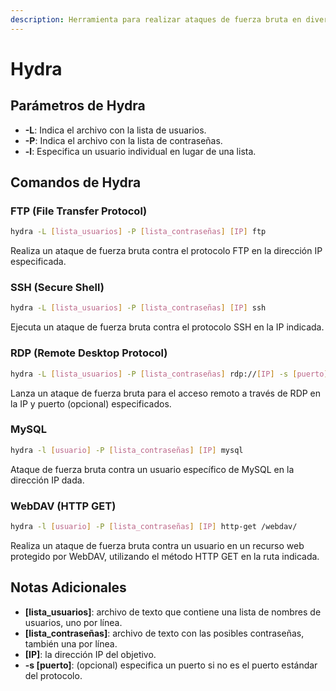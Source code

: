 ```yaml
---
description: Herramienta para realizar ataques de fuerza bruta en diversos protocolos.
---
```


# Hydra

## Parámetros de Hydra

* **-L**: Indica el archivo con la lista de usuarios.
* **-P**: Indica el archivo con la lista de contraseñas.
* **-l**: Especifica un usuario individual en lugar de una lista.

## Comandos de Hydra

### FTP (File Transfer Protocol)

```bash
hydra -L [lista_usuarios] -P [lista_contraseñas] [IP] ftp
```

Realiza un ataque de fuerza bruta contra el protocolo FTP en la dirección IP especificada.

### SSH (Secure Shell)

```bash
hydra -L [lista_usuarios] -P [lista_contraseñas] [IP] ssh
```

Ejecuta un ataque de fuerza bruta contra el protocolo SSH en la IP indicada.

### RDP (Remote Desktop Protocol)

```bash
hydra -L [lista_usuarios] -P [lista_contraseñas] rdp://[IP] -s [puerto]
```

Lanza un ataque de fuerza bruta para el acceso remoto a través de RDP en la IP y puerto (opcional) especificados.

### MySQL

```bash
hydra -l [usuario] -P [lista_contraseñas] [IP] mysql
```

Ataque de fuerza bruta contra un usuario específico de MySQL en la dirección IP dada.

### WebDAV (HTTP GET)

```bash
hydra -l [usuario] -P [lista_contraseñas] [IP] http-get /webdav/
```

Realiza un ataque de fuerza bruta contra un usuario en un recurso web protegido por WebDAV, utilizando el método HTTP GET en la ruta indicada.

## Notas Adicionales

* **\[lista\_usuarios]**: archivo de texto que contiene una lista de nombres de usuarios, uno por línea.
* **\[lista\_contraseñas]**: archivo de texto con las posibles contraseñas, también una por línea.
* **\[IP]**: la dirección IP del objetivo.
* **-s \[puerto]**: (opcional) especifica un puerto si no es el puerto estándar del protocolo.
